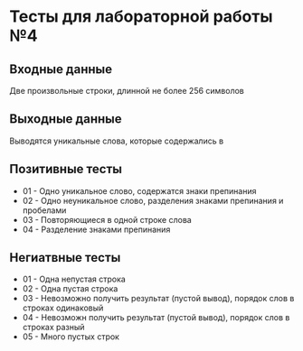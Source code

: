 # Тесты для лабораторной работы №4

## Входные данные 
Две произвольные строки, длинной не более 256 символов

## Выходные данные 
Выводятся уникальные слова, которые содержались в 

## Позитивные тесты 
- 01 - Одно уникальное слово, содержатся знаки препинания
- 02 - Одно неуникальное слово, разделения знаками препинания и пробелами
- 03 - Повторяющиеся в одной строке слова
- 04 - Разделение знаками препинания 

## Негиатвные тесты 
- 01 - Одна непустая строка
- 02 - Одна пустая строка
- 03 - Невозможно получить результат (пустой вывод), порядок слов в строках одинаковый
- 04 - Невозможн получить результат (пустой вывод), порядок слов в строках разный
- 05 - Много пустых строк
